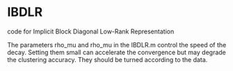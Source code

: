 # IBDLR
code for Implicit Block Diagonal Low-Rank Representation

The parameters rho_mu and rho_mu in the IBDLR.m control the speed of the decay. 
Setting them small can accelerate the convergence but may degrade the clustering accuracy. They should be turned according to the data.